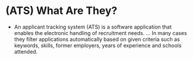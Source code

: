 <!-- TITLE: Applicant Tracking Systems -->
<!-- SUBTITLE: A quick summary of Applicant Tracking Systems -->

# (ATS) What Are They?
-  An applicant tracking system (ATS) is a software application that enables the electronic handling of recruitment needs. ... In many cases they filter applications automatically based on given criteria such as keywords, skills, former employers, years of experience and schools attended.